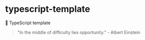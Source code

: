 # typescript-template

🌱 TypeScript template

<!-- INSPIRATIONAL_QUOTE_START -->
> "In the middle of difficulty lies opportunity." - Albert Einstein
<!-- INSPIRATIONAL_QUOTE_END -->
